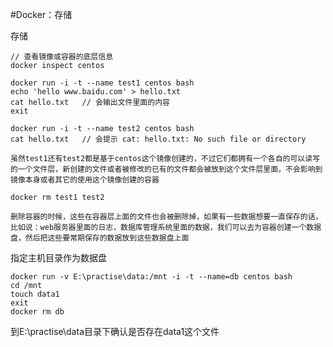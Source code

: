 #Docker：存储

存储
```
// 查看镜像或容器的底层信息
docker inspect centos
```
```
docker run -i -t --name test1 centos bash
echo 'hello www.baidu.com' > hello.txt
cat hello.txt	// 会输出文件里面的内容
exit
```
```
docker run -i -t --name test2 centos bash
cat hello.txt	// 会提示 cat: hello.txt: No such file or directory
```

`虽然test1还有test2都是基于centos这个镜像创建的，不过它们都拥有一个各自的可以读写的一个文件层，新创建的文件或者被修改的已有的文件都会被放到这个文件层里面，不会影响到镜像本身或者其它的使用这个镜像创建的容器`

```
docker rm test1 test2
```

`删除容器的时候，这些在容器层上面的文件也会被删除掉，如果有一些数据想要一直保存的话，比如说：web服务器里面的日志，数据库管理系统里面的数据，我们可以去为容器创建一个数据盘，然后把这些要常期保存的数据放到这些数据盘上面`

指定主机目录作为数据盘
```
docker run -v E:\practise\data:/mnt -i -t --name=db centos bash
cd /mnt
touch data1
exit
docker rm db
```
到E:\practise\data目录下确认是否存在data1这个文件
